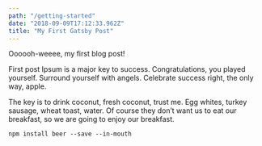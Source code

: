 ```yaml
---
path: "/getting-started"
date: "2018-09-09T17:12:33.962Z"
title: "My First Gatsby Post"
---
```


Oooooh-weeee, my first blog post!

First post Ipsum is a major key to success. Congratulations, you played yourself. Surround yourself with angels. Celebrate success right, the only way, apple.

The key is to drink coconut, fresh coconut, trust me. Egg whites, turkey sausage, wheat toast, water. Of course they don’t want us to eat our breakfast, so we are going to enjoy our breakfast.

 <pre><code>npm install beer --save --in-mouth</code></pre>
